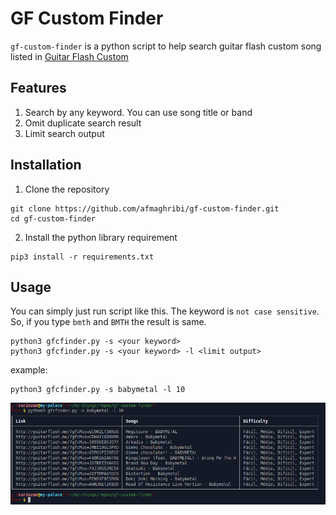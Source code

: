 # GF Custom Finder

`gf-custom-finder` is a python script to help search guitar flash custom song listed in [Guitar Flash Custom](https://www.guitarflash.com/custom/lista.asp)


## Features

1. Search by any keyword. You can use song title or band
2. Omit duplicate search result
3. Limit search output

## Installation

1. Clone the repository

```
git clone https://github.com/afmaghribi/gf-custom-finder.git
cd gf-custom-finder
```

2. Install the python library requirement

```
pip3 install -r requirements.txt
```

## Usage

You can simply just run script like this. The keyword is `not case sensitive`. So, if you type `bmth` and `BMTH` the result is same.

```
python3 gfcfinder.py -s <your keyword>
python3 gfcfinder.py -s <your keyword> -l <limit output>
```

example:

```
python3 gfcfinder.py -s babymetal -l 10
```

![result](result.png)